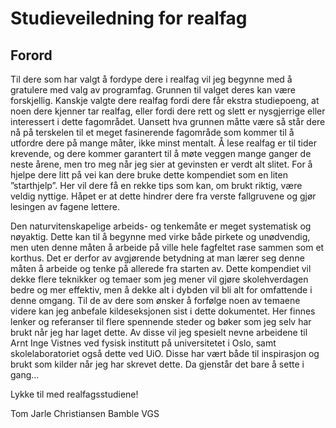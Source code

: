 # Studieveiledning for realfag

## Forord
Til dere som har valgt å fordype dere i realfag vil jeg begynne med å gratulere med valg av programfag. Grunnen til valget deres kan være forskjellig. Kanskje valgte dere realfag fordi dere får ekstra studiepoeng, at noen dere kjenner tar realfag, eller fordi dere rett og slett er nysgjerrige eller interessert i dette fagområdet. Uansett hva grunnen måtte være så står dere nå på terskelen til et meget fasinerende fagområde som kommer til å utfordre dere på mange måter, ikke minst mentalt. Å lese realfag er til tider krevende, og dere kommer garantert til å møte veggen mange ganger de neste årene, men tro meg når jeg sier at gevinsten er verdt alt slitet. For å hjelpe dere litt på vei kan dere bruke dette kompendiet som en liten ”starthjelp”. Her vil dere få en rekke tips som kan, om brukt riktig, være veldig nyttige. Håpet er at dette hindrer dere fra verste fallgruvene og gjør lesingen av fagene lettere.

Den naturvitenskapelige arbeids- og tenkemåte er meget systematisk og nøyaktig. Dette kan til å begynne med virke både pirkete og unødvendig, men uten denne måten å arbeide på ville hele fagfeltet rase sammen som et korthus. Det er derfor av avgjørende betydning at man lærer seg denne måten å arbeide og tenke på allerede fra starten av. Dette kompendiet vil dekke flere teknikker og temaer som jeg mener vil gjøre skolehverdagen bedre og mer effektiv, men å dekke alt i dybden vil bli alt for omfattende i denne omgang. Til de av dere som ønsker å forfølge noen av temaene videre kan jeg anbefale kildeseksjonen sist i dette dokumentet. Her finnes lenker og referanser til flere spennende steder og bøker som jeg selv har brukt når jeg har laget dette. Av disse vil jeg spesielt nevne arbeidene til Arnt Inge Vistnes ved fysisk institutt på universitetet i Oslo, samt skolelaboratoriet også dette ved UiO. Disse har vært både til inspirasjon og brukt som kilder når jeg har skrevet dette. Da gjenstår det bare å sette i gang...

Lykke til med realfagsstudiene!

Tom Jarle Christiansen
Bamble VGS